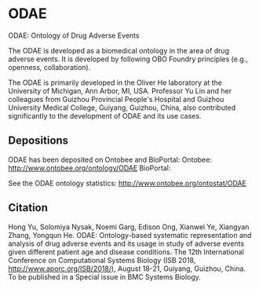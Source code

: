 # ODAE
ODAE: Ontology of Drug Adverse Events

The ODAE is developed as a biomedical ontology in the area of drug adverse events. It is developed by following OBO Foundry principles (e.g., openness, collaboration).

The ODAE is primarily developed in the Oliver He laboratory at the University of Michigan, Ann Arbor, MI, USA. Professor Yu Lin and her colleagues from Guizhou Provincial People's Hospital and Guizhou University Medical College, Guiyang, Guizhou, China, also contributed significantly to the development of ODAE and its use cases. 
 
## Depositions

ODAE has been deposited on Ontobee and BioPortal:
Ontobee: http://www.ontobee.org/ontology/ODAE
BioPortal: 

See the ODAE ontology statistics: http://www.ontobee.org/ontostat/ODAE 

## Citation

Hong Yu, Solomiya Nysak, Noemi Garg, Edison Ong, Xianwei Ye, Xiangyan Zhang, Yongqun He. ODAE: Ontology-based systematic representation and analysis of drug adverse events and its usage in study of adverse events given different patient age and disease conditions. The 12th International Conference on Computational Systems Biology (ISB 2018, http://www.aporc.org/ISB/2018/),  August 18-21, Guiyang, Guizhou, China. To be published in a Special issue in BMC Systems Biology. 

